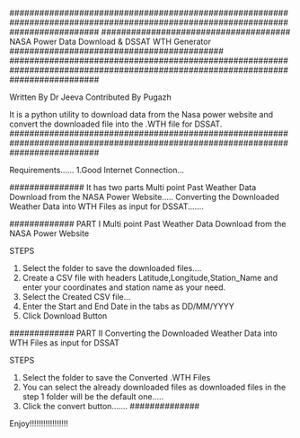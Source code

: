 ##################################################################################################################################
######################################  NASA Power Data Download & DSSAT WTH Generator ###########################################
##################################################################################################################################

Written By Dr Jeeva 
Contributed By Pugazh

It is a python utility to download data from the Nasa power website and convert the downloaded file into the .WTH file for DSSAT.
##################################################################################################################################



Requirements......   1.Good Internet Connection...

###############
It has two parts 
	Multi point Past Weather Data Download from the NASA Power Website.....
	Converting the Downloaded Weather Data into WTH Files as input for DSSAT.......

#############
PART I    Multi point Past Weather Data Download from the NASA Power Website

STEPS
1. Select the folder to save the downloaded files....
2. Create a CSV file with headers Latitude,Longitude,Station_Name and enter your coordinates and station name as your need.
3. Select the Created CSV file...
4. Enter the Start and End Date in the tabs as DD/MM/YYYY
5. Click Download Button

#############
PART II   Converting the Downloaded Weather Data into WTH Files as input for DSSAT

STEPS
1. Select the folder to save the Converted .WTH Files
2. You can select the already downloaded files as downloaded files in the step 1 folder will be the default one.....
3. Click the convert button.......
##############


Enjoy!!!!!!!!!!!!!!!!!